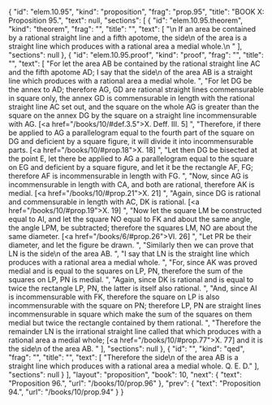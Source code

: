 {
  "id": "elem.10.95",
  "kind": "proposition",
  "frag": "prop.95",
  "title": "BOOK X: Proposition 95.",
  "text": null,
  "sections": [
    {
      "id": "elem.10.95.theorem",
      "kind": "theorem",
      "frag": "",
      "title": "",
      "text": [
        "\n       If an area be contained by a rational straight line and a fifth apotome, the <quote>side</quote>\n of the area is a straight line which produces with a rational area a medial whole.\n      "
      ],
      "sections": null
    },
    {
      "id": "elem.10.95.proof",
      "kind": "proof",
      "frag": "",
      "title": "",
      "text": [
        "For let the area AB be contained by the rational straight line AC and the fifth apotome AD; I say that the <quote>side</quote>\n of the area AB is a straight line which produces with a rational area a medial whole. ",
        "For let DG be the annex to AD; therefore AG, GD are rational straight lines commensurable in square only,  the annex GD is commensurable in length with the rational straight line AC set out, and the square on the whole AG is greater than the square on the annex DG by the square on a straight line incommensurable with AG. [<a href=\"/books/10/#def.3.5\">X. Deff. III. 5</a>] ",
        "Therefore, if there be applied to AG a parallelogram equal to the fourth part of the square on DG and deficient by a square figure, it will divide it into incommensurable parts. [<a href=\"/books/10/#prop.18\">X. 18</a>] ",
        "Let then DG be bisected at the point E, let there be applied to AG a parallelogram equal to the square on EG and deficient by a square figure, and let it be the rectangle AF, FG; therefore AF is incommensurable in length with FG. ",
        "Now, since AG is incommensurable in length with CA, and both are rational, therefore AK is medial. [<a href=\"/books/10/#prop.21\">X. 21</a>] ",
        "Again, since DG is rational and commensurable in length with AC, DK is rational. [<a href=\"/books/10/#prop.19\">X. 19</a>] ",
        "Now let the square LM be constructed equal to AI, and let the square NO equal to FK and about the same angle, the angle LPM, be subtracted; therefore the squares LM, NO are about the same diameter. [<a href=\"/books/6/#prop.26\">VI. 26</a>] ",
        "Let PR be their diameter, and let the figure be drawn. ",
        "Similarly then we can prove that LN is the <quote>side</quote>\n of the area AB. ",
        "I say that LN is the straight line which produces with a rational area a medial whole. ",
        "For, since AK was proved medial and is equal to the squares on LP, PN, therefore the sum of the squares on LP, PN is medial. ",
        "Again, since DK is rational and is equal to twice the rectangle LP, PN, the latter is itself also rational. ",
        "And, since AI is incommensurable with FK, therefore the square on LP is also incommensurable with the square on PN; therefore LP, PN are straight lines incommensurable in square which make the sum of the squares on them medial but twice the rectangle contained by them rational. ",
        "Therefore the remainder LN is the irrational straight line called that which produces with a rational area a medial whole; [<a href=\"/books/10/#prop.77\">X. 77</a>] and it is the <quote>side</quote>\n of the area AB. "
      ],
      "sections": null
    },
    {
      "id": "",
      "kind": "qed",
      "frag": "",
      "title": "",
      "text": [
        "Therefore the <quote>side</quote>\n of the area AB is a straight line which produces with a rational area a medial whole. Q. E. D."
      ],
      "sections": null
    }
  ],
  "layout": "proposition",
  "book": 10,
  "next": {
    "text": "Proposition 96.",
    "url": "/books/10/prop.96"
  },
  "prev": {
    "text": "Proposition 94.",
    "url": "/books/10/prop.94"
  }
}
